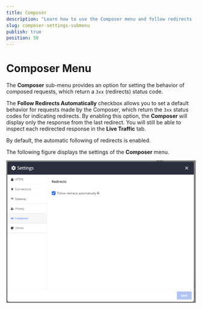 ```yaml
---
title: Composer
description: "Learn how to use the Composer menu and follow redirects (responses with status 3xx) in the Fiddler Everywhere web-debugging HTTP-proxy client."
slug: composer-settings-submenu
publish: true
position: 50
---
```


# Composer Menu

The __Composer__ sub-menu provides an option for setting the behavior of composed requests, which return a `3xx` (redirects) status code.

The **Follow Redirects Automatically** checkbox allows you to set a default behavior for requests made by the Composer, which return the `3xx` status codes for indicating redirects. By enabling this option, the **Composer** will display only the response from the last redirect. You will still be able to inspect each redirected response in the **Live Traffic** tab.

By default, the automatic following of redirects is enabled.

The following figure displays the settings of the **Composer** menu.

![Composer settings](../../images/settings/settings-composer.png)

